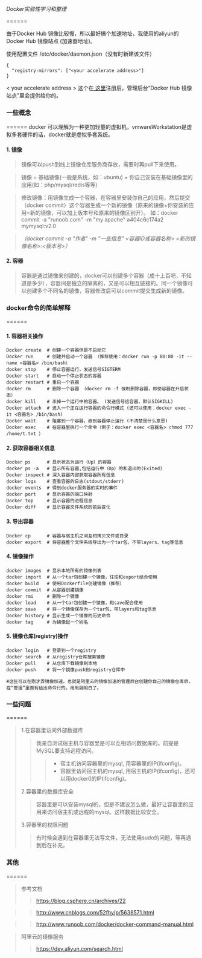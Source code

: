 *Docker实验性学习和整理*

======

由于Docker Hub 镜像比较慢，所以最好搞个加速地址，我使用的aliyun的
Docker Hub 镜像站点 (加速器地址)。

使用配置文件 /etc/docker/daemon.json（没有时新建该文件）

```shell
{
  "registry-mirrors": ["<your accelerate address>"]
}
```
< your accelerate address > 这个在[ 这里](https://cr.console.aliyun.com/?spm=5176.100239.blogcont29941.13.Grxfgq)注册后，管理后台“Docker Hub 镜像站点”里会提供给你的。


### 一些概念
======
docker 可以理解为一种更加轻量的虚拟机，vmwareWorkstation是虚拟多套硬件的话，docker就是虚拟多套系统。

#### 1. 镜像
> 镜像可以push到线上镜像仓库服务商存放，需要时再pull下来使用。

> 镜像 = 基础镜像(一般是系统，如：ubuntu) + 你自己安装在基础镜像里的应用(如：php/mysql/redis等等)

  > 修改镜像：用镜像生成一个容器，在容器里安装你自己的应用，然后提交（docker commit）这个容器生成一个新的镜像（原来的镜像+你安装的应用=新的镜像，可以加上版本号和原来的镜像区别开）。
  如：docker commit -a "runoob.com" -m "my apache" a404c6c174a2  mymysql:v2.0

  > *（docker commit -a "作者" -m "一些信息" <容器ID或容器名称>  <新的镜像名称>:<版本号>）*

#### 2. 容器
  > 容器是通过镜像来创建的，docker可以创建多个容器（成十上百吧，不知道是多少），容器间是独立的隔离的，又是可以相互链接的。同一个镜像可以创建多个不同名的镜像，容器修改后可以commit提交生成新的镜像。





### docker命令的简单解释
======
#### 1. 容器相关操作
  ```shell
  Docker create  # 创建一个容器但是不启动它
  Docker run     # 创建并启动一个容器 （推荐使用：docker run -p 80:80 -it --name <容器名> /bin/bash）
  docker stop    # 停止容器运行，发送信号SIGTERM
  Docker start   # 启动一个停止状态的容器
  docker restart # 重启一个容器
  docker rm      # 删除一个容器 （docker rm -f 强制删除容器，即使容器在开启状态）
  docker kill    # 杀掉一个运行中的容器。 (发送信号给容器，默认SIGKILL)
  Docker attach  # 进入一个正在运行容器的命令行模式 (还可以使用：docker exec -it <容器名> /bin/bash)
Docker wait    # 阻塞到一个容器，直到容器停止运行 (不清楚是什么意思)
  Docker exec    # 在容器里执行一个命令（例子：docker exec <容器名> chmod 777 /home/t.txt ）
  ```

#### 2. 获取容器相关信息
  ```shell
  Docker ps      # 显示状态为运行（Up）的容器
docker ps -a   # 显示所有容器,包括运行中（Up）的和退出的(Exited)
  Docker inspect # 深入容器内部获取容器所有信息
docker logs    # 查看容器的日志(stdout/stderr)
  docker events  # 得到docker服务器的实时的事件
  docker port    # 显示容器的端口映射
  Docker top     # 显示容器的进程信息
  Docker diff    # 显示容器文件系统的前后变化
  ```

#### 3. 导出容器
  ```shell
  Docker cp      # 容器与宿主机之间互相拷贝文件或目录
  docker export  # 将容器整个文件系统导出为一个tar包，不带layers、tag等信息
  ```
#### 4. 镜像操作
  ```shell
  docker images  # 显示本地所有的镜像列表
  docker import  # 从一个tar包创建一个镜像，往往和export结合使用
  docker build   # 使用Dockerfile创建镜像（推荐）
  docker commit  # 从容器创建镜像
  docker rmi     # 删除一个镜像
  docker load    # 从一个tar包创建一个镜像，和save配合使用
  docker save    # 将一个镜像保存为一个tar包，带layers和tag信息
  Docker history # 显示生成一个镜像的历史命令
  docker tag     # 为镜像起一个别名
  ```

#### 5. 镜像仓库(registry)操作
  ```shell
  docker login   # 登录到一个registry
  docker search  # 从registry仓库搜索镜像
  Docker pull    # 从仓库下载镜像到本地
  docker push    # 将一个镜像push到registry仓库中

#这些可以在刚才弄镜像加速，也就是阿里云的镜像加速的管理后台创建你自己的镜像仓库后，在“管理”里面有给出命令行的。用用就明白了。
  ```


### 一些问题
======

  > 1.在容器里访问外部数据库
  > > 我亲自测试宿主机与容器里是可以互相访问数据库的。前提是MySQL要支持远程访问。
  > > > * 宿主机访问容器里的mysql, 用容器里的IP(ifconfig)。
  > > > * 容器里访问宿主机的mysql, 用宿主机的IP(ifconfig)，还可以用docker0的IP(ifconfig)。
  >
  >  2.容器里的数据库安全
  > > 容器里是可以安装mysql的，但是不建议怎么做，最好让容器里的应用来访问宿主机或远程的mysql。这样数据比较安全。
  >
  > 3.容器里的权限问题
  > > 有时候会遇到在容器里无法写文件，无法使用sudo的问题，等再遇到后在补充。
  >


### 其他
======
  > 参考文档
  > > https://blog.csphere.cn/archives/22

  > > http://www.cnblogs.com/52fhy/p/5638571.html

  > > http://www.runoob.com/docker/docker-command-manual.html

  >
  > 阿里云的镜像服务
  > > https://dev.aliyun.com/search.html
  >
